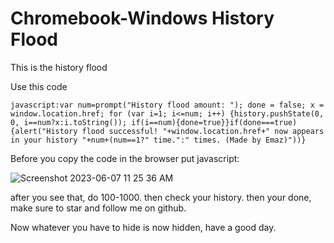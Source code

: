 # Chromebook-Windows History Flood

This is the history flood

Use this code
```
javascript:var num=prompt("History flood amount: "); done = false; x = window.location.href; for (var i=1; i<=num; i++) {history.pushState(0, 0, i==num?x:i.toString()); if(i==num){done=true}}if(done===true){alert("History flood successful! "+window.location.href+" now appears in your history "+num+(num==1?" time.":" times. (Made by Emaz)"))} 
```
Before you copy the code in the browser put javascript:


![Screenshot 2023-06-07 11 25 36 AM](https://github.com/ImEmaz/history-flood/assets/72091543/baa5126f-1841-4f24-bd97-4353526ffc55)

after you see that, do 100-1000. 
then check your history. then your done, make sure to star and follow me on github.

Now whatever you have to hide is now hidden, have a good day.
